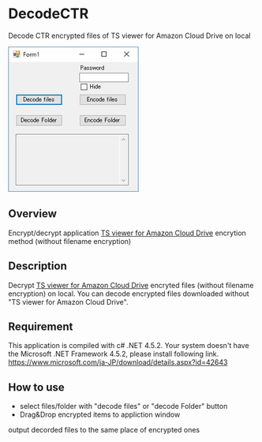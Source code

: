 # DecodeCTR
Decode CTR encrypted files of TS viewer for Amazon Cloud Drive on local

![screen image](DecodeCTR.jpg)

## Overview
Encrypt/decrypt application [TS viewer for Amazon Cloud Drive](../../../TSviewACD) encrytion method (without filename encryption)

## Description
Decrypt [TS viewer for Amazon Cloud Drive](../../../TSviewACD) encryted files (without filename encryption) on local. 
You can decode encrypted files downloaded without "TS viewer for Amazon Cloud Drive".

## Requirement
This application is compiled with c# .NET 4.5.2.
Your system doesn't have the Microsoft .NET Framework 4.5.2, please install following link.
<https://www.microsoft.com/ja-JP/download/details.aspx?id=42643>

## How to use
* select files/folder with "decode files" or "decode Folder" button
* Drag&Drop encrypted items to appliction window

output decorded files to the same place of encrypted ones
